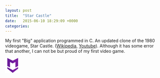 ```yaml
---
layout: post
title:  "Star Castle"
date:   2015-06-10 18:29:09 +0000
categories: 
---
```


My first "Big" application programmed in C. An updated clone of the 1980 videogame, Star Castle. ([Wikipedia][SC-Wikipedia], [Youtube][SC-Youtube]). Although it has some error that another, I can not be but proud of my first video game.

![alt text](https://github.com/adam-p/markdown-here/raw/master/src/common/images/icon48.png "Logo Title Text 1")

[SC-Wikipedia]: https://en.wikipedia.org/wiki/Star_Castle
[SC-Youtube]: https://www.youtube.com/watch?v=8HHRCA6CS8k
